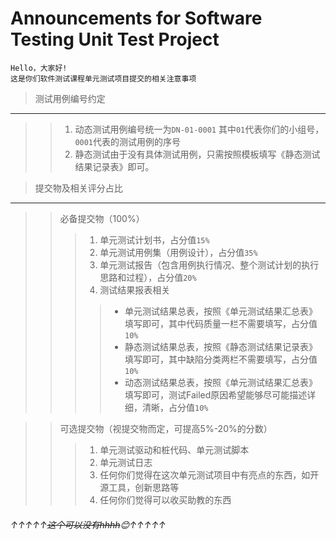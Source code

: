 # Announcements for Software Testing Unit Test Project
    Hello，大家好!
    这是你们软件测试课程单元测试项目提交的相关注意事项

> 测试用例编号约定
***
>> 1. 动态测试用例编号统一为```DN-01-0001``` 其中```01```代表你们的小组号，```0001```代表的测试用例的序号
>> 2. 静态测试由于没有具体测试用例，只需按照模板填写《静态测试结果记录表》即可。

> 提交物及相关评分占比
***
>> 必备提交物（100%）
>>> 1. 单元测试计划书，占分值```15%```
>>> 2. 单元测试用例集（用例设计），占分值```35%```
>>> 3. 单元测试报告（包含用例执行情况、整个测试计划的执行思路和过程），占分值```20%```
>>> 4. 测试结果报表相关
>>>> - 单元测试结果总表，按照《单元测试结果汇总表》填写即可，其中代码质量一栏不需要填写，占分值```10%```
>>>> - 静态测试结果总表，按照《静态测试结果记录表》填写即可，其中缺陷分类两栏不需要填写，占分值```10%```
>>>> - 动态测试结果总表，按照《单元测试结果汇总表》填写即可，测试Failed原因希望能够尽可能描述详细，清晰，占分值```10%```

>> 可选提交物（视提交物而定，可提高5%-20%的分数）
>>> 1. 单元测试驱动和桩代码、单元测试脚本
>>> 2. 单元测试日志
>>> 3. 任何你们觉得在这次单元测试项目中有亮点的东西，如开源工具，创新思路等
>>> 4. 任何你们觉得可以收买助教的东西<br>
###### ↑↑↑↑↑~~这个可以没有hhhh~~:blush:↑↑↑↑↑

